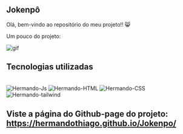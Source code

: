 ## Jokenpô

Olá, bem-vindo ao repositório do meu projeto!! :smile_cat:

Um pouco do projeto:

![gif](https://user-images.githubusercontent.com/90439416/135621115-1aa7787f-202d-45e1-aa21-ee0277eadef7.gif)

## Tecnologias utilizadas

<div style="display: inline_block"><br>
    <img align="center" alt="Hermando-Js" src="https://img.shields.io/badge/JavaScript-323330?style=for-the-badge&logo=javascript&logoColor=F7DF1E">
    <img align="center" alt="Hermando-HTML" src="https://img.shields.io/badge/HTML5-E34F26?style=for-the-badge&logo=html5&logoColor=white">
    <img align="center" alt="Hermando-CSS"  src="https://img.shields.io/badge/CSS3-1572B6?style=for-the-badge&logo=css3&logoColor=white">
    <img align="center" alt="Hermando-tailwind" src="https://img.shields.io/badge/Tailwind_CSS-38B2AC?style=for-the-badge&logo=tailwind-css&logoColor=white" />
</div>

## Viste a página do Github-page do projeto: https://hermandothiago.github.io/Jokenpo/
